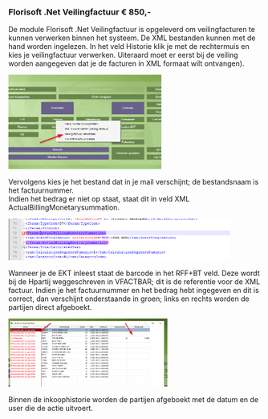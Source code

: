 ### Florisoft .Net Veilingfactuur € 850,-

De module Florisoft .Net Veilingfactuur is opgeleverd om veilingfacturen
te kunnen verwerken binnen het systeem. De XML bestanden kunnen met de
hand worden ingelezen. In het veld Historie klik je met de rechtermuis
en kies je veilingfactuur verwerken. Uiteraard moet er eerst bij de
veiling worden aangegeven dat je de facturen in XML formaat wilt
ontvangen).

<img src=".M82 Veilingfactuur.docx\media\image1.png" style="width:3.17348in;height:1.95833in" alt="cid:image001.png@01D1CBA2.3DFFCD90" />

Vervolgens kies je het bestand dat in je mail verschijnt; de
bestandsnaam is het factuurnummer.  
Indien het bedrag er niet op staat, staat dit in veld XML
ActualBillingMonetarysummation.

<img src=".M82 Veilingfactuur.docx\media\image2.png" style="width:4.60417in;height:0.86385in" alt="cid:image003.png@01D1CBA2.A5627A50" />

Wanneer je de EKT inleest staat de barcode in het RFF+BT veld. Deze
wordt bij de Hpartij weggeschreven in VFACTBAR; dit is de referentie
voor de XML factuur. Indien je het factuurnummer en het bedrag hebt
ingegeven en dit is correct, dan verschijnt onderstaande in groen; links
en rechts worden de partijen direct afgeboekt.

<img src=".M82 Veilingfactuur.docx\media\image3.png" style="width:3.30208in;height:1.40998in" alt="cid:image004.png@01D1CBA2.A5627A50" />

Binnen de inkoophistorie worden de partijen afgeboekt met de datum en de
user die de actie uitvoert.
